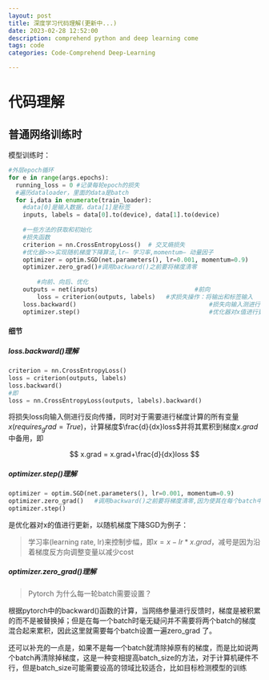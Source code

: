 ```yaml
---
layout: post
title: 深度学习代码理解(更新中...)
date: 2023-02-28 12:52:00
description: comprehend python and deep learning come
tags: code
categories: Code-Comprehend Deep-Learning

---
```



# 代码理解

## 普通网络训练时

模型训练时： 

```python
#外层epoch循环
for e in range(args.epochs):
  running_loss = 0 #记录每轮epoch的损失
  #遍历dataloader，里面的data是batch
  for i,data in enumerate(train_loader):
    #data[0]是输入数据，data[1]是标签
    inputs, labels = data[0].to(device), data[1].to(device)
  
    #一些方法的获取和初始化
    #损失函数
    criterion = nn.CrossEntropyLoss()  # 交叉熵损失
    #优化器>>>实现随机梯度下降算法,lr– 学习率,momentum– 动量因子
    optimizer = optim.SGD(net.parameters(), lr=0.001, momentum=0.9)  
    optimizer.zero_grad()#调用backward()之前要将梯度清零
  
		#向前、向后、优化
    outputs = net(inputs)							#前向
		loss = criterion(outputs, labels)	#求损失操作：将输出和标签输入
    loss.backward()										#损失向输入测进行反向传播>>>将梯度积累到x.grad中备用
    optimizer.step()									#优化器对x值进行更新，
```

#### 细节

##### loss.backward()理解

```python
criterion = nn.CrossEntropyLoss()
loss = criterion(outputs, labels)
loss.backward()
#即
loss = nn.CrossEntropyLoss(outputs, labels).backward()
```

将损失loss向输入侧进行反向传播，同时对于需要进行梯度计算的所有变量$x(requires_grad=True)$，计算梯度$\frac{d}{dx}loss$并将其累积到梯度$x.grad$中备用，即

$$
x.grad = x.grad+\frac{d}{dx}loss
$$

##### optimizer.step()理解

```python
optimizer = optim.SGD(net.parameters(), lr=0.001, momentum=0.9)  
optimizer.zero_grad()	#调用backward()之前要将梯度清零,因为使其在每个batch中不进行累计
optimizer.step()
```

是优化器对x的值进行更新，以随机梯度下降SGD为例子：

> 学习率(learning rate, lr)来控制步幅，即$x = x - lr * x.grad$，减号是因为沿着梯度反方向调整变量以减少cost

##### optimizer.zero_grad()理解

> Pytorch 为什么每一轮batch需要设置？

根据pytorch中的backward()函数的计算，当网络参量进行反馈时，梯度是被积累的而不是被替换掉；但是在每一个batch时毫无疑问并不需要将两个batch的梯度混合起来累积，因此这里就需要每个batch设置一遍zero_grad 了。

还可以补充的一点是，如果不是每一个batch就清除掉原有的梯度，而是比如说两个batch再清除掉梯度，这是一种变相提高batch_size的方法，对于计算机硬件不行，但是batch_size可能需要设高的领域比较适合，比如目标检测模型的训练
